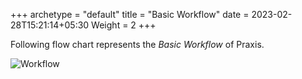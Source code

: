 +++
archetype = "default"
title = "Basic Workflow"
date = 2023-02-28T15:21:14+05:30
Weight = 2
+++

Following flow chart represents the *Basic Workflow* of Praxis.

![Workflow](/images/BasicWorkflow_New.png)